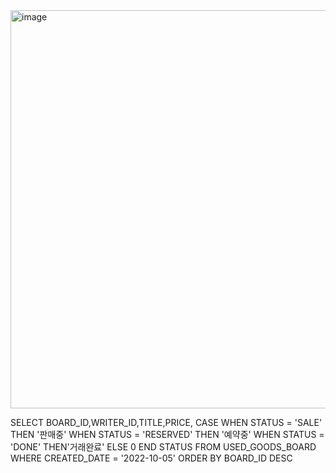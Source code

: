 <img width="637" alt="image" src="https://github.com/jinsungtoo/SQL_Coding_test/assets/115756142/abe4d870-619f-485e-a56e-78ef4ddd3098">


  SELECT BOARD_ID,WRITER_ID,TITLE,PRICE,
    CASE WHEN STATUS = 'SALE' THEN '판매중'
        WHEN STATUS = 'RESERVED' THEN '예약중'
        WHEN STATUS = 'DONE' THEN'거래완료'
        ELSE 0 END STATUS
  FROM USED_GOODS_BOARD
  WHERE CREATED_DATE = '2022-10-05'
  ORDER BY BOARD_ID DESC
